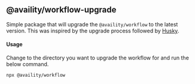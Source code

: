 ## @availity/workflow-upgrade

Simple package that will upgrade the `@availity/workflow` to the latest version. This was inspired by the upgrade process followed by [Husky](https://github.com/typicode/husky/tree/master/src/upgrader).

#### Usage
Change to the directory you want to upgrade the workflow for and run the below command. 
```bash
npx @availity/workflow
```
